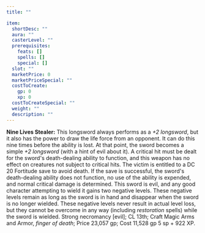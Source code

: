 ```yaml
---
title: ""

item:
  shortDesc: ""
  aura: ""
  casterLevel: ""
  prerequisites:
    feats: []
    spells: []
    special: []
  slot: ""
  marketPrice: 0
  marketPriceSpecial: ""
  costToCreate:
    gp: 0
    xp: 0
  costToCreateSpecial: ""
  weight: ""
  description: ""
---
```

<p id="nine-lives-stealer"><strong>Nine Lives Stealer:</strong> This longsword always performs as a <em>+2 longsword</em>, but it also has the power to draw the life force from an opponent. It can do this nine times before the ability is lost. At that point, the sword becomes a simple <em>+2 longsword</em> (with a hint of evil about it). A critical hit must be dealt for the sword's death-dealing ability to function, and this weapon has no effect on creatures not subject to critical hits. The victim is entitled to a DC 20 Fortitude save to avoid death. If the save is successful, the sword's death-dealing ability does not function, no use of the ability is expended, and normal critical damage is determined. This sword is evil, and any good character attempting to wield it gains two negative levels. These negative levels remain as long as the sword is in hand and disappear when the sword is no longer wielded. These negative levels never result in actual level loss, but they cannot be overcome in any way (including <em>restoration</em> spells) while the sword is wielded.
Strong necromancy [evil]; CL 13th; Craft Magic Arms and Armor, <em>finger of death</em>; Price 23,057 gp; Cost 11,528 gp 5 sp + 922 XP.

